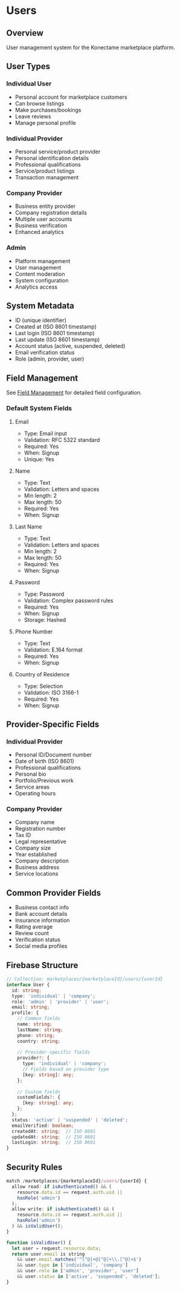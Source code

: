 # Users

## Overview
User management system for the Konectame marketplace platform.

## User Types

### Individual User
- Personal account for marketplace customers
- Can browse listings
- Make purchases/bookings
- Leave reviews
- Manage personal profile

### Individual Provider
- Personal service/product provider
- Personal identification details
- Professional qualifications
- Service/product listings
- Transaction management

### Company Provider
- Business entity provider
- Company registration details
- Multiple user accounts
- Business verification
- Enhanced analytics

### Admin
- Platform management
- User management
- Content moderation
- System configuration
- Analytics access

## System Metadata
- ID (unique identifier)
- Created at (ISO 8601 timestamp)
- Last login (ISO 8601 timestamp)
- Last update (ISO 8601 timestamp)
- Account status (active, suspended, deleted)
- Email verification status
- Role (admin, provider, user)

## Field Management
See [Field Management](../internal/fields.md) for detailed field configuration.

### Default System Fields
1. Email
   - Type: Email input
   - Validation: RFC 5322 standard
   - Required: Yes
   - When: Signup
   - Unique: Yes

2. Name
   - Type: Text
   - Validation: Letters and spaces
   - Min length: 2
   - Max length: 50
   - Required: Yes
   - When: Signup

3. Last Name
   - Type: Text
   - Validation: Letters and spaces
   - Min length: 2
   - Max length: 50
   - Required: Yes
   - When: Signup

4. Password
   - Type: Password
   - Validation: Complex password rules
   - Required: Yes
   - When: Signup
   - Storage: Hashed

5. Phone Number
   - Type: Text
   - Validation: E.164 format
   - Required: Yes
   - When: Signup

6. Country of Residence
   - Type: Selection
   - Validation: ISO 3166-1
   - Required: Yes
   - When: Signup

## Provider-Specific Fields

### Individual Provider
- Personal ID/Document number
- Date of birth (ISO 8601)
- Professional qualifications
- Personal bio
- Portfolio/Previous work
- Service areas
- Operating hours

### Company Provider
- Company name
- Registration number
- Tax ID
- Legal representative
- Company size
- Year established
- Company description
- Business address
- Service locations

## Common Provider Fields
- Business contact info
- Bank account details
- Insurance information
- Rating average
- Review count
- Verification status
- Social media profiles

## Firebase Structure
```typescript
// Collection: marketplaces/{marketplaceId}/users/{userId}
interface User {
  id: string;
  type: 'individual' | 'company';
  role: 'admin' | 'provider' | 'user';
  email: string;
  profile: {
    // Common fields
    name: string;
    lastName: string;
    phone: string;
    country: string;
    
    // Provider-specific fields
    provider?: {
      type: 'individual' | 'company';
      // Fields based on provider type
      [key: string]: any;
    };
    
    // Custom fields
    customFields?: {
      [key: string]: any;
    };
  };
  status: 'active' | 'suspended' | 'deleted';
  emailVerified: boolean;
  createdAt: string;  // ISO 8601
  updatedAt: string;  // ISO 8601
  lastLogin: string;  // ISO 8601
}
```

## Security Rules
```typescript
match /marketplaces/{marketplaceId}/users/{userId} {
  allow read: if isAuthenticated() && (
    resource.data.id == request.auth.uid ||
    hasRole('admin')
  );
  allow write: if isAuthenticated() && (
    resource.data.id == request.auth.uid ||
    hasRole('admin')
  ) && isValidUser();
}

function isValidUser() {
  let user = request.resource.data;
  return user.email is string
    && user.email.matches('^[^@]+@[^@]+\\.[^@]+$')
    && user.type in ['individual', 'company']
    && user.role in ['admin', 'provider', 'user']
    && user.status in ['active', 'suspended', 'deleted'];
}
```

